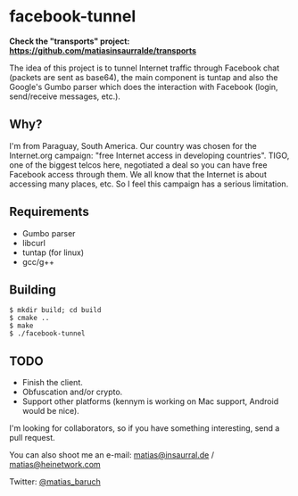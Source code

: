 facebook-tunnel
===============

**Check the "transports" project: https://github.com/matiasinsaurralde/transports**

The idea of this project is to tunnel Internet traffic through Facebook chat (packets are sent as base64), the main component is tuntap and also the Google's Gumbo parser which does the interaction with Facebook (login, send/receive messages, etc.).


Why?
----
I'm from Paraguay, South America. Our country was chosen for the Internet.org campaign: "free Internet access in developing countries". TIGO, one of the biggest telcos here, negotiated a deal so you can have free Facebook access through them.
We all know that the Internet is about accessing many places, etc. So I feel this campaign has a serious limitation.

Requirements
------------

* Gumbo parser
* libcurl
* tuntap (for linux)
* gcc/g++

Building
------------
```
$ mkdir build; cd build
$ cmake ..
$ make
$ ./facebook-tunnel
```


TODO
----

* Finish the client.
* Obfuscation and/or crypto.
* Support other platforms (kennym is working on Mac support, Android would be nice).

I'm looking for collaborators, so if you have something interesting, send a pull request.


You can also shoot me an e-mail: matias@insaurral.de / matias@heinetwork.com

Twitter: [@matias_baruch](https://twitter.com/matias_baruch)

